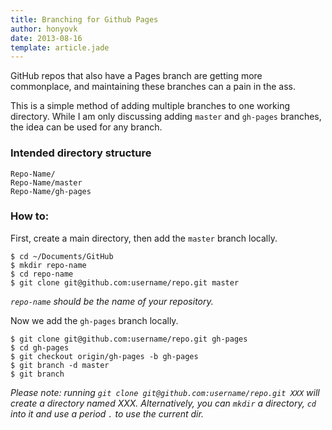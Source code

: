 ```yaml
---
title: Branching for Github Pages
author: honyovk
date: 2013-08-16
template: article.jade
---
```


GitHub repos that also have a Pages branch are getting more commonplace, and maintaining these branches can a pain in the ass.

This is a simple method of adding multiple branches to one working directory. While I am only discussing adding `master` and `gh-pages` branches, the idea can be used for any branch.

### Intended directory structure

    Repo-Name/
    Repo-Name/master
    Repo-Name/gh-pages

### How to:

First, create a main directory, then add the `master` branch locally.

    $ cd ~/Documents/GitHub
    $ mkdir repo-name
    $ cd repo-name
    $ git clone git@github.com:username/repo.git master


_`repo-name` should be the name of your repository._

Now we add the `gh-pages` branch locally.

    $ git clone git@github.com:username/repo.git gh-pages
    $ cd gh-pages
    $ git checkout origin/gh-pages -b gh-pages
    $ git branch -d master
    $ git branch


_Please note: running `git clone git@github.com:username/repo.git XXX` will create a directory named XXX. Alternatively, you can `mkdir` a directory, `cd` into it and use a period `.` to use the current dir._
